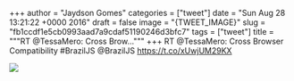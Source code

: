 
+++
author = "Jaydson Gomes"
categories = ["tweet"]
date = "Sun Aug 28 13:21:22 +0000 2016"
draft = false
image = "{TWEET_IMAGE}"
slug = "fb1ccdf1e5cb0993aad7a9cdaf51190246d3bfc7"
tags = ["tweet"]
title = """RT @TessaMero: Cross Brow..."""
+++
RT @TessaMero: Cross Browser Compatibility #BrazilJS @BrazilJS https://t.co/xUwjUM29KX

![](/images/tweet-media/769887599771004928-Cq5NvVjWAAEQdzK.jpg)
